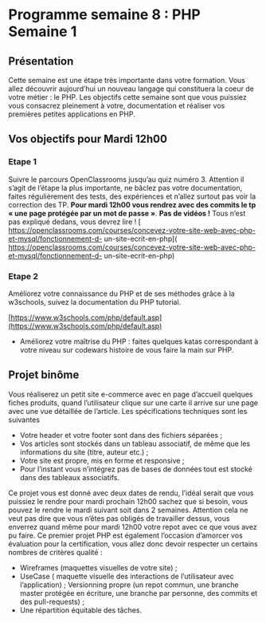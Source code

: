 # Programme semaine 8 : PHP Semaine 1

## Présentation

Cette semaine est une étape très importante dans votre formation. Vous allez découvrir aujourd’hui un nouveau langage qui constituera la coeur de votre métier : le PHP.
Les objectifs cette semaine sont que vous puissiez vous consacrez pleinement à votre, documentation et réaliser vos premières petites applications en PHP.

## Vos objectifs pour Mardi 12h00

### Etape 1
Suivre le parcours OpenClassrooms jusqu’au quiz numéro 3. Attention il s’agit de l’étape la plus importante, ne bâclez pas votre documentation, faites régulièrement des tests, des
expériences et n’allez surtout pas voir la correction des TP. **Pour mardi 12h00 vous rendrez avec des commits le tp « une page protégée par un mot de passe »**.
**Pas de vidéos !** Tous n’est pas expliqué dedans, vous devrez lire !
[
https://openclassrooms.com/courses/concevez-votre-site-web-avec-php-et-mysql/fonctionnement-d-
un-site-ecrit-en-php](
https://openclassrooms.com/courses/concevez-votre-site-web-avec-php-et-mysql/fonctionnement-d-
un-site-ecrit-en-php)

### Etape 2
Améliorez votre connaissance du PHP et de ses méthodes grâce à la w3schools, suivez la
documentation du PHP tutorial.

[https://www.w3schools.com/php/default.asp](https://www.w3schools.com/php/default.asp)

- Améliorez votre maîtrise du PHP : faites quelques katas correspondant à votre niveau sur
codewars histoire de vous faire la main sur PHP.

## Projet binôme

Vous réaliserez un petit site e-commerce avec en page d’accueil quelques fiches produits, quand l’utilisateur clique sur une carte il arrive sur une page avec une vue détaillée de l’article. Les spécifications techniques sont les suivantes
* Votre header et votre footer sont dans des fichiers séparées ;
* Vos articles sont stockés dans un tableau associatif, de même que les informations du site (titre, auteur etc.) ;
* Votre site est propre, mis en forme et responsive ;
* Pour l’instant vous n’intégrez pas de bases de données tout est stocké dans des tableaux associatifs.

Ce projet vous est donné avec deux dates de rendu, l’idéal serait que vous puissiez le rendre pour
mardi prochain 12h00 sachez que si besoin, vous pouvez le rendre le mardi suivant soit dans 2
semaines.
Attention cela ne veut pas dire que vous n’êtes pas obligés de travailler dessus, vous enverrez quand
même pour mardi 12h00 votre repot avec ce que vous avez pu faire. Ce premier projet PHP est
également l’occasion d’amorcer vos évaluation pour la certification, vous allez donc devoir
respecter un certains nombres de critères qualité :

* Wireframes (maquettes visuelles de votre site) ;
* UseCase ( maquette visuelle des interactions de l’utilisateur avec l’application) ;
Versionning propre (un repot commun, une branche master protégée en écriture, une branche par personne, des commits et des pull-requests) ;
* Une répartition équitable des tâches.
